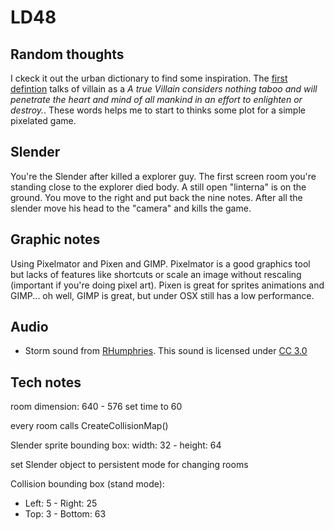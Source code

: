 LD48
====



Random thoughts
---------------

I ckeck it out the urban dictionary to find some inspiration. The [first defintion](http://www.urbandictionary.com/define.php?term=villain) talks of villain as a *A true Villain considers nothing taboo and will penetrate the heart and mind of all mankind in an effort to enlighten or destroy.*. These words helps me to start to thinks some plot for a simple pixelated game.





Slender
-------

You're the Slender after killed a explorer guy. The first screen room you're standing close to the explorer died body. A still open "linterna" is on the ground. You move to the right and put back  the nine notes. After all the slender move his head to the "camera" and kills the game. 


Graphic notes
-------------

Using Pixelmator and Pixen and GIMP. Pixelmator is a good graphics tool but lacks of features like shortcuts or scale an image without rescaling (important if you're doing pixel art). Pixen is great for sprites animations and GIMP... oh well, GIMP is great, but under OSX still has a low performance. 


Audio
-----

* Storm sound from [RHumphries](http://freesound.org/people/RHumphries/sounds/2523/). This sound is licensed under [CC 3.0](http://creativecommons.org/licenses/by/3.0/)


Tech notes
----------

room dimension: 640 - 576
set time to 60

every room calls CreateCollisionMap() 

Slender sprite bounding box: width: 32 - height: 64

set Slender object to persistent mode for changing rooms



Collision bounding box (stand mode): 

* Left: 5 - Right: 25
* Top: 3 - Bottom: 63

